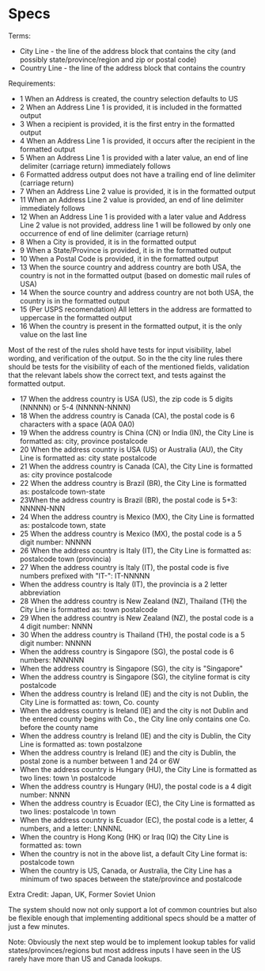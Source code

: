 Specs
=======================

Terms:

- City Line - the line of the address block that contains the city (and possibly state/province/region and zip or postal code)
- Country Line - the line of the address block that contains the country

Requirements:

- 1 When an Address is created, the country selection defaults to US
- 2 When an Address Line 1 is provided, it is included in the formatted output
- 3 When a recipient is provided, it is the first entry in the formatted output
- 4 When an Address Line 1 is provided, it occurs after the recipient in the formatted output
- 5 When an Address Line 1 is provided with a later value, an end of line delimiter (carriage return) immediately follows
- 6 Formatted address output does not have a trailing end of line delimiter (carriage return)
- 7 When an Address Line 2 value is provided, it is in the formatted output
- 11 When an Address Line 2 value is provided, an end of line delimiter immediately follows
- 12 When an Address Line 1 is provided with a later value and Address Line 2 value is not provided, address line 1 will be followed by only one occurrence of end of line delimiter (carriage return)
- 8 When a City is provided, it is in the formatted output
- 9 When a State/Province is provided, it is in the formatted output
- 10 When a Postal Code is provided, it in the formatted output
- 13 When the source country and address country are both USA, the country is not in the formatted output (based on domestic mail rules of USA)
- 14 When the source country and address country are not both USA, the country is in the formatted output
- 15 (Per USPS recomendation) All letters in the address are formatted to uppercase in the formatted output
- 16 When the country is present in the formatted output, it is the only value on the last line

Most of the rest of the rules shold have tests for input visibility, label wording, and verification of the output. So in the the city line rules there should be tests for the visibility of each of the mentioned fields, validation that the relevant labels show the correct text, and tests against the formatted output.

- 17 When the address country is USA (US), the zip code is 5 digits (NNNNN) or 5-4 (NNNNN-NNNN)
- 18 When the address country is Canada (CA), the postal code is 6 characters with a space (A0A 0A0)
- 19 When the address country is China (CN) or India (IN), the City Line is formatted as: city, province postalcode
- 20 When the address country is USA (US) or Australia (AU), the City Line is formatted as: city state postalcode
- 21 When the address country is Canada (CA), the City Line is formatted as: city province postalcode
- 22 When the address country is Brazil (BR), the City Line is formatted as: postalcode town-state
- 23When the address country is Brazil (BR), the postal code is 5+3: NNNNN-NNN
- 24 When the address country is Mexico (MX), the City Line is formatted as: postalcode town, state
- 25 When the address country is Mexico (MX), the postal code is a 5 digit number: NNNNN
- 26 When the address country is Italy (IT), the City Line is formatted as: postalcode town (provincia)
- 27 When the address country is Italy (IT), the postal code is five numbers prefixed with "IT-": IT-NNNNN
- When the address country is Italy (IT), the provincia is a 2 letter abbreviation
- 28 When the address country is New Zealand (NZ), Thailand (TH) the City Line is formatted as: town postalcode
- 29 When the address country is New Zealand (NZ), the postal code is a 4 digit number: NNNN
- 30 When the address country is Thailand (TH), the postal code is a 5 digit number: NNNNN
- When the address country is Singapore (SG), the postal code is 6 numbers: NNNNNN
- When the address country is Singapore (SG), the city is "Singapore"
- When the address country is Singapore (SG), the cityline format is city postalcode
- When the address country is Ireland (IE) and the city is not Dublin, the City Line is formatted as: town, Co. county
- When the address country is Ireland (IE) and the city is not Dublin and the entered county begins with Co., the City line only contains one Co. before the county name
- When the address country is Ireland (IE) and the city is Dublin, the City Line is formatted as: town postalzone
- When the address country is Ireland (IE) and the city is Dublin, the postal zone is a number between 1 and 24 or 6W
- When the address country is Hungary (HU), the City Line is formatted as two lines: town \n postalcode
- When the address country is Hungary (HU), the postal code is a 4 digit number: NNNN
- When the address country is Ecuador (EC), the City Line is formatted as two lines: postalcode \n town
- When the address country is Ecuador (EC), the postal code is a letter, 4 numbers, and a letter: LNNNNL
- When the country is Hong Kong (HK) or Iraq (IQ) the City Line is formatted as: town
- When the country is not in the above list, a default City Line format is: postalcode town
- When the country is US, Canada, or Australia, the City Line has a minimum of two spaces between the state/province and postalcode

Extra Credit: Japan, UK, Former Soviet Union

The system should now not only support a lot of common countries but also be flexible enough that implementing additional specs should be a matter of just a few minutes.

Note: Obviously the next step would be to implement lookup tables for valid states/provinces/regions but most address inputs I have seen in the US rarely have more than US and Canada lookups.

